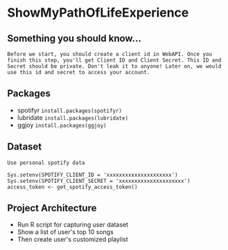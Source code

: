 # ShowMyPathOfLifeExperience

## Something you should know...
`Before we start, you should create a client id in WebAPI.
Once you finish this step, you'll get Client ID and Client Secret.
This ID and Secret should be private. Don't leak it to anyone!
Later on, we would use this id and secret to access your account.`

## Packages
* spotifyr
`install.packages(spotifyr)`
* lubridate
`install.packages(lubridate)`
* ggjoy
`install.packages(ggjoy)`

## Dataset
`Use personal spotify data`
```
Sys.setenv(SPOTIFY_CLIENT_ID = 'xxxxxxxxxxxxxxxxxxxxx')
Sys.setenv(SPOTIFY_CLIENT_SECRET = 'xxxxxxxxxxxxxxxxxxxxx')
access_token <- get_spotify_access_token()
```

## Project Architecture
* Run R script for capturing user dataset
* Show a list of user's top 10 songs
* Then create user's customized playlist

